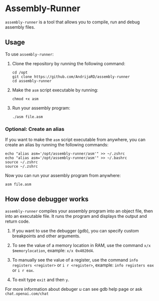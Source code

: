 # Assembly-Runner

`assembly-runner` is a tool that allows you to compile, run and debug assembly files. 

## Usage

To use `assembly-runner`:

1. Clone the repository by running the following command: 

    ```
    cd /opt
    git clone https://github.com/AndrijaRD/assembly-runner
    cd assembly-runner
    ```

2. Make the `asm` script executable by running:

    ```
    chmod +x asm
    ```

3. Run your assembly program:

    ```
    ./asm file.asm
    ```

### Optional: Create an alias

If you want to make the `asm` script executable from anywhere, you can create an alias by running the following commands:
```
echo "alias asm='/opt/assembly-runner/asm'" >> ~/.zshrc
echo "alias asm='/opt/assembly-runner/asm'" >> ~/.bashrc
source ~/.zshrc
source ~/.zshrc
```

Now you can run your assembly program from anywhere:
```
asm file.asm
```
## How dose debugger works

`assembly-runner` compiles your assembly program into an object file, then into an executable file. It runs the program and displays the output and return code. 

1. If you want to use the debugger (gdb), you can specify custom breakpoints and other arguments. 

2. To see the value of a memory location in RAM, use the command `x/x $memorylocation`,
    example: `x/x 0x4020d4`. 

3. To manually see the value of a register, use the command `info registers <register>` or `i r <register>`,
    example: `info registers eax` or `i r eax`.

4. To exit type `exit` and then `y`.

For more information about debuger u can see gdb help page or ask `chat.openai.com/chat`
